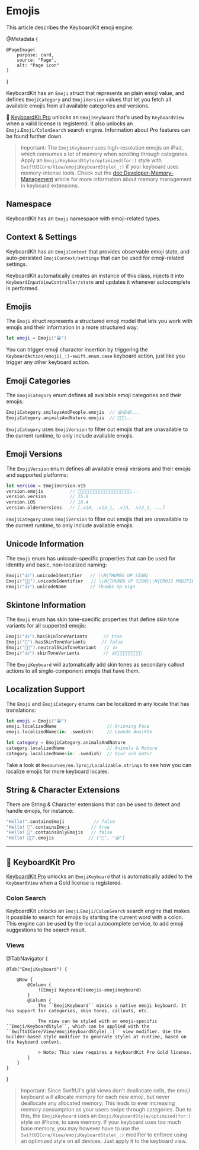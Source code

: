 # Emojis

This article describes the KeyboardKit emoji engine.

@Metadata {
    
    @PageImage(
        purpose: card,
        source: "Page",
        alt: "Page icon"
    )
}

KeyboardKit has an ``Emoji`` struct that represents an plain emoji value, and defines ``EmojiCategory`` and ``EmojiVersion`` values that let you fetch all available emojis from all available categories and versions.

👑 [KeyboardKit Pro][Pro] unlocks an ``EmojiKeyboard`` that's used by ``KeyboardView`` when a valid license is registered. It also unlocks an ``Emoji``.``Emoji/ColonSearch`` search engine.  Information about Pro features can be found further down.

> Important: The ``EmojiKeyboard`` uses high-resolution emojis on iPad, which consumes a lot of memory when scrolling through categories. Apply an ``Emoji/KeyboardStyle/optimized(for:)`` style with ``SwiftUICore/View/emojiKeyboardStyle(_:)`` if your keyboard uses memory-intense tools. Check out the <doc:Developer-Memory-Management> article for more information about memory management in keyboard extensions.


## Namespace

KeyboardKit has an ``Emoji`` namespace with emoji-related types.



## Context & Settings

KeyboardKit has an ``EmojiContext`` that provides observable emoji state, and auto-persisted ``EmojiContext/settings`` that can be used for emoji-related settings.

KeyboardKit automatically creates an instance of this class, injects it into ``KeyboardInputViewController/state`` and updates it whenever autocomplete is performed.



## Emojis

The ``Emoji`` struct represents a structured emoji model that lets you work with emojis and their information in a more structured way:

```swift
let emoji = Emoji("😀")
```

You can trigger emoji character insertion by triggering the ``KeyboardAction/emoji(_:)-swift.enum.case`` keyboard action, just like you trigger any other keyboard action.



## Emoji Categories

The ``EmojiCategory`` enum defines all available emoji categories and their emojis:

```swift
EmojiCategory.smileysAndPeople.emojis  // 😀😃😄...
EmojiCategory.animalsAndNature.emojis  // 🐶🐱🐭...
```

``EmojiCategory`` uses ``EmojiVersion`` to filter out emojis that are unavailable to the current runtime, to only include available emojis.



## Emoji Versions

The ``EmojiVersion`` enum defines all available emoji versions and their emojis and supported platforms:

```swift
let version = EmojiVersion.v15
version.emojis          // 🫨🫸🫷🪿🫎🪼🫏🪽🪻🫛🫚🪇🪈🪮🪭🩷🩵🩶🪯🛜...
version.version         // 15.0
version.iOS             // 16.4
version.olderVersions   // [.v14, .v13_1, .v13, .v12_1, ...]
```

``EmojiCategory`` uses ``EmojiVersion`` to filter out emojis that are unavailable to the current runtime, to only include available emojis.



## Unicode Information

The ``Emoji`` enum has unicode-specific properties that can be used for identity and basic, non-localized naming:

```swift
Emoji("👍").unicodeIdentifier   // \\N{THUMBS UP SIGN}
Emoji("👍🏿").unicodeIdentifier   // \\N{THUMBS UP SIGN}\\N{EMOJI MODIFIER FITZPATRICK TYPE-6}
Emoji("👍").unicodeName         // Thumbs Up Sign
```


## Skintone Information

The ``Emoji`` enum has skin tone-specific properties that define skin tone variants for all supported emojis:

```swift
Emoji("👍").hasSkinToneVariants      // true
Emoji("🚀").hasSkinToneVariants      // false
Emoji("👍🏿").neutralSkinToneVariant   // 👍
Emoji("👍").skinToneVariants         // 👍👍🏻👍🏼👍🏽👍🏾👍🏿
```

The ``EmojiKeyboard`` will automatically add skin tones as secondary callout actions to all single-component emojis that have them.



## Localization Support

The ``Emoji`` and ``EmojiCategory`` enums can be localized in any locale that has translations:

```swift
let emoji = Emoji("😀") 
emoji.localizedName                   // Grinning Face
emoji.localizedName(in: .swedish)     // Leende Ansikte

let category = EmojiCategory.animalsAndNature 
category.localizedName                // Animals & Nature
category.localizedName(in: .swedish)  // Djur och natur
```

Take a look at `Resources/en.lproj/Localizable.strings` to see how you can localize emojis for more keyboard locales.



## String & Character Extensions

There are String & Character extensions that can be used to detect and handle emojis, for instance:

```swift
"Hello!".containsEmoji           // false
"Hello! 👋".containsEmoji        // true
"Hello! 👋".containsOnlyEmojis   // false
"Hello! 👋😀".emojis             // ["👋", "😀"]
```


---


## 👑 KeyboardKit Pro

[KeyboardKit Pro][Pro] unlocks an ``EmojiKeyboard`` that is automatically added to the ``KeyboardView`` when a Gold license is registered.

[Pro]: https://github.com/KeyboardKit/KeyboardKitPro


### Colon Search

KeyboardKit unlocks an ``Emoji``.``Emoji/ColonSearch`` search engine that makes it possible to search for emojis by starting the current word with a colon. This engine can be used by the local autocomplete service, to add emoji suggestions to the search result.


### Views

@TabNavigator {
    
    @Tab("EmojiKeyboard") {
        
        @Row {
            @Column {
                ![Emoji Keyboard](emojis-emojikeyboard)
            }
            @Column {
                The ``EmojiKeyboard`` mimics a native emoji keyboard. It has support for categories, skin tones, callouts, etc.
                
                The view can be styled with an emoji-specific ``Emoji/KeyboardStyle``, which can be applied with the ``SwiftUICore/View/emojiKeyboardStyle(_:)`` view modifier. Use the builder-based style modifier to generate styles at runtime, based on the keyboard context.
                
                > Note: This view requires a KeyboardKit Pro Gold license.
            }
        }
    }
}

> Important: Since SwiftUI's grid views don't deallocate cells, the emoji keyboard will allocate memory for each new emoji, but never deallocate any allocated memory. This leads to ever increasing memory consumption as your users swipe through categories. Due to this, the ``EmojiKeyboard`` uses an ``Emoji/KeyboardStyle/optimized(for:)`` style on iPhone, to save memory. If your keyboard uses too much base memory, you may however have to use the ``SwiftUICore/View/emojiKeyboardStyle(_:)`` modifier to enforce using an optimized style on all devices. Just apply it to the keyboard view.    
